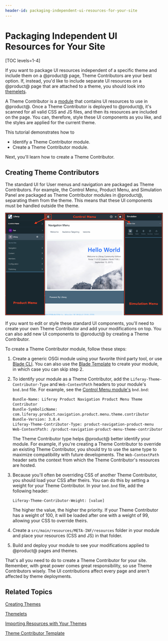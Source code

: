 ```yaml
---
header-id: packaging-independent-ui-resources-for-your-site
---
```


# Packaging Independent UI Resources for Your Site

[TOC levels=1-4]

If you want to package UI resources independent of a specific theme and
include them on a @product@ page, Theme Contributors are your best option. If,
instead, you'd like to include separate UI resources on a @product@ page that
are attached to a theme, you should look into
[themelets](/docs/7-1/tutorials/-/knowledge_base/t/creating-reusable-pieces-of-code-for-your-themes).

A Theme Contributor is a
[module](/docs/7-1/tutorials/-/knowledge_base/t/fundamentals#modules)
that contains UI resources to use in @product@. Once a Theme Contributor is
deployed to @product@, it's scanned for all valid CSS and JS files, and then its
resources are included on the page. You can, therefore, style these UI
components as you like, and the styles are applied for the current theme.

This tutorial demonstrates how to

- Identify a Theme Contributor module.
- Create a Theme Contributor module.

Next, you'll learn how to create a Theme Contributor.

## Creating Theme Contributors

The standard UI for User menus and navigation are packaged as Theme Contributors.
For example, the Control Menu, Product Menu, and Simulation Panel are packaged
as Theme Contributor modules in @product@, separating them from the theme. This
means that these UI components must be handled outside the theme.

![Figure 1: The Control Menu, Product Menu, and Simulation Panel are packaged as Theme Contributor modules.](../../../../images/theme-contributor-menus-diagram.png)

If you want to edit or style these standard UI components, you'll need to create
your own Theme Contributor and add your modifications on top. You can also add
new UI components to @product@ by creating a Theme Contributor.

To create a Theme Contributor module, follow these steps:

1.  Create a generic OSGi module using your favorite third party tool, or use
    [Blade CLI](/docs/7-1/tutorials/-/knowledge_base/t/blade-cli). You can also
    use the 
    [Blade Template](/docs/7-1/reference/-/knowledge_base/r/theme-contributor-template)
    to create your module, in which case you can skip step 2.

2.  To identify your module as a Theme Contributor, add the
    `Liferay-Theme-Contributor-Type` and `Web-ContextPath` headers to your
    module's `bnd.bnd` file. For example, see the
    [Control Menu module's](https://search.maven.org/search?q=a:com.liferay.product.navigation.control.menu.theme.contributor) 
    `bnd.bnd`:

        Bundle-Name: Liferay Product Navigation Product Menu Theme Contributor
        Bundle-SymbolicName: com.liferay.product.navigation.product.menu.theme.contributor
        Bundle-Version: 3.0.4
        Liferay-Theme-Contributor-Type: product-navigation-product-menu
        Web-ContextPath: /product-navigation-product-menu-theme-contributor

    The Theme Contributor type helps @product@ better identify your module. For
    example, if you're creating a Theme Contributor to override an existing
    Theme Contributor, you should try to use the same type to maximize
    compatibility with future developments. The `Web-ContextPath` header sets
    the context from which the Theme Contributor's resources are hosted.

3.  Because you'll often be overriding CSS of another Theme Contributor, you
    should load your CSS after theirs. You can do this by setting a weight for
    your Theme Contributor. In your `bnd.bnd` file, add the following header:

        Liferay-Theme-Contributor-Weight: [value]

    The higher the value, the higher the priority. If your Theme Contributor has
    a weight of 100, it will be loaded after one with a weight of 99, allowing
    your CSS to override theirs.

4.  Create a `src/main/resources/META-INF/resources` folder in your module
    and place your resources (CSS and JS) in that folder.

5.  Build and deploy your module to see your modifications applied to @product@
    pages and themes.

That's all you need to do to create a Theme Contributor for your site. Remember,
with great power comes great responsibility, so use Theme Contributors wisely.
The UI contributions affect every page and aren't affected by theme deployments.

## Related Topics

[Creating Themes](/docs/7-1/tutorials/-/knowledge_base/t/creating-themes)

[Themelets](/docs/7-1/tutorials/-/knowledge_base/t/creating-reusable-pieces-of-code-for-your-themes)

[Importing Resources with Your Themes](/docs/7-1/tutorials/-/knowledge_base/t/importing-resources-with-a-theme)

[Theme Contributor Template](/docs/7-1/reference/-/knowledge_base/r/theme-contributor-template)

